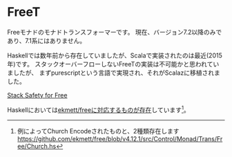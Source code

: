 # FreeT

Freeモナドのモナドトランスフォーマーです。
現在、バージョン7.2以降のみであり、7.1系にはありません。

Haskellでは数年前から存在していましたが、Scalaで実装されたのは最近(2015年)です。
スタックオーバーフローしないFreeTの実装は不可能かと思われていましたが、
まずpurescriptという言語で実現され、それがScalazに移植されました。

[Stack Safety for Free](http://functorial.com/stack-safety-for-free/index.pdf)

Haskellにおいては[ekmett/freeに対応するものが存在](https://github.com/ekmett/free/blob/v4.12.1/src/Control/Monad/Trans/Free.hs)しています[^freeT-church]。


[^freeT-church]: 例によってChurch Encodeされたものと、2種類存在します https://github.com/ekmett/free/blob/v4.12.1/src/Control/Monad/Trans/Free/Church.hs
